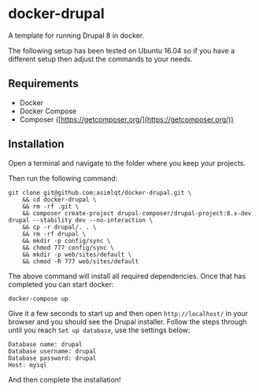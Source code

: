 # docker-drupal

A template for running Drupal 8 in docker.

The following setup has been tested on Ubuntu 16.04 so if you have a different setup then adjust the commands to your needs.

## Requirements
* Docker
* Docker Compose
* Composer ([https://getcomposer.org/](https://getcomposer.org/))

## Installation

Open a terminal and navigate to the folder where you keep your projects.

Then run the following command:

```
git clone git@github.com:asimlqt/docker-drupal.git \
    && cd docker-drupal \
    && rm -rf .git \
    && composer create-project drupal-composer/drupal-project:8.x-dev drupal --stability dev --no-interaction \
    && cp -r drupal/. . \
    && rm -rf drupal \
    && mkdir -p config/sync \
    && chmod 777 config/sync \
    && mkdir -p web/sites/default \
    && chmod -R 777 web/sites/default
```

The above command will install all required dependencies. Once that has completed you can start docker:

```
docker-compose up
```

Give it a few seconds to start up and then open `http://localhost/` in your browser and you should see the Drupal installer. Follow the steps through until you reach `Set up database`, use the settings below:

```
Database name: drupal
Database username: drupal
Database password: drupal
Host: mysql
```

And then complete the installation!

